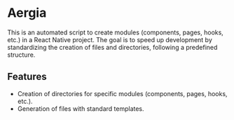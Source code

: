 # Aergia

This is an automated script to create modules (components, pages, hooks, etc.) in a React Native project. The goal is to speed up development by standardizing the creation of files and directories, following a predefined structure.

## Features

- Creation of directories for specific modules (components, pages, hooks, etc.).
- Generation of files with standard templates.
